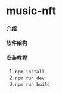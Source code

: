 # music-nft

#### 介绍

#### 软件架构


#### 安装教程

1.   `npm install`
2.  `npm run dev`
3.  `npm run build`
